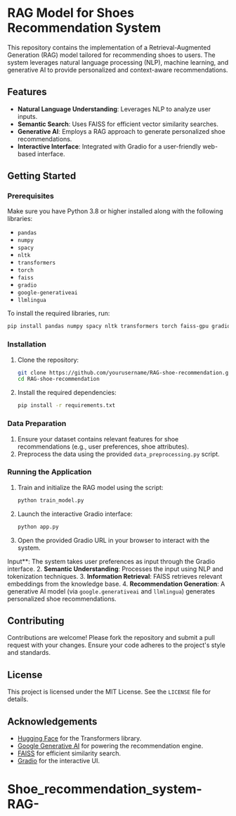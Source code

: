 # RAG Model for Shoes Recommendation System

This repository contains the implementation of a Retrieval-Augmented Generation (RAG) model tailored for recommending shoes to users. The system leverages natural language processing (NLP), machine learning, and generative AI to provide personalized and context-aware recommendations.

## Features
- **Natural Language Understanding**: Leverages NLP to analyze user inputs.
- **Semantic Search**: Uses FAISS for efficient vector similarity searches.
- **Generative AI**: Employs a RAG approach to generate personalized shoe recommendations.
- **Interactive Interface**: Integrated with Gradio for a user-friendly web-based interface.



## Getting Started

### Prerequisites
Make sure you have Python 3.8 or higher installed along with the following libraries:
- `pandas`
- `numpy`
- `spacy`
- `nltk`
- `transformers`
- `torch`
- `faiss`
- `gradio`
- `google-generativeai`
- `llmlingua`

To install the required libraries, run:
```bash
pip install pandas numpy spacy nltk transformers torch faiss-gpu gradio google-generativeai llmlingua
```

### Installation
1. Clone the repository:
   ```bash
   git clone https://github.com/yourusername/RAG-shoe-recommendation.git
   cd RAG-shoe-recommendation
   ```
2. Install the required dependencies:
   ```bash
   pip install -r requirements.txt
   ```

### Data Preparation
1. Ensure your dataset contains relevant features for shoe recommendations (e.g., user preferences, shoe attributes).
2. Preprocess the data using the provided `data_preprocessing.py` script.

### Running the Application
1. Train and initialize the RAG model using the script:
   ```bash
   python train_model.py
   ```
2. Launch the interactive Gradio interface:
   ```bash
   python app.py
   ```
3. Open the provided Gradio URL in your browser to interact with the system.

 Input**: The system takes user preferences as input through the Gradio interface.
2. **Semantic Understanding**: Processes the input using NLP and tokenization techniques.
3. **Information Retrieval**: FAISS retrieves relevant embeddings from the knowledge base.
4. **Recommendation Generation**: A generative AI model (via `google.generativeai` and `llmlingua`) generates personalized shoe recommendations.

## Contributing
Contributions are welcome! Please fork the repository and submit a pull request with your changes. Ensure your code adheres to the project's style and standards.

## License
This project is licensed under the MIT License. See the `LICENSE` file for details.

## Acknowledgements
- [Hugging Face](https://huggingface.co/) for the Transformers library.
- [Google Generative AI](https://ai.google/) for powering the recommendation engine.
- [FAISS](https://faiss.ai/) for efficient similarity search.
- [Gradio](https://gradio.app/) for the interactive UI.
# Shoe_recommendation_system-RAG-
